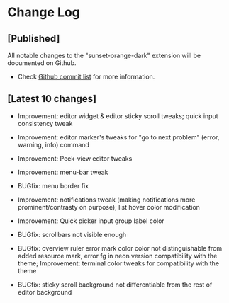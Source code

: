 # Change Log

## [Published]

All notable changes to the "sunset-orange-dark" extension will be documented on Github.

- Check [Github commit list](https://github.com/thekomer/Sunset-orange-VSCode-theme/commits/master) for more information.

## [Latest 10 changes]

- Improvement: editor widget & editor sticky scroll tweaks; quick input consistency tweak

- Improvement: editor marker's tweaks for "go to next problem" (error, warning, info) command

- Improvement: Peek-view editor tweaks

- Improvement: menu-bar tweak

- BUGfix: menu border fix

- Improvement: notifications tweak (making notifications more prominent/contrasty on purpose); list hover color modification

- Improvement: Quick picker input group label color

- BUGfix: scrollbars not visible enough

- BUGfix: overview ruler error mark color color not distinguishable from added resource mark, error fg in neon version compatibility with the theme; Improvement: terminal color tweaks for compatibility with the theme

- BUGfix: sticky scroll background not differentiable from the rest of editor background
